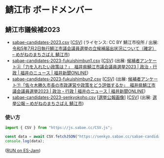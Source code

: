 ﻿# 鯖江市 ボードメンバー

## 鯖江市議候補2023

- [sabae-candidates-2023.csv](sabae-candidates-2023.csv) [[CSV](https://senkyo.sabae.cc/sabae-candidates-2023.csv)] (ライセンス: CC BY 鯖江市役所 / 出展: [令和5年7月2日執行鯖江市議会議員選挙の立候補届出状況について（確定） – めがねのまちさばえ 鯖江市](https://www.city.sabae.fukui.jp/about_city/senkyo/oshirase/Senkyo012023062501.html))
- [sabae-candidates-2023-fukuishimbun1.csv](sabae-candidates-2023-fukuishimbun1.csv) [[CSV](https://senkyo.sabae.cc/sabae-candidates-2023-fukuishimbun1.csv)] (出展: [候補者アンケート㊤「力を入れたい政策は？」　福井県鯖江市議会議員選挙2023 | 政治・行政 | 福井のニュース | 福井新聞ONLINE](https://www.fukuishimbun.co.jp/articles/-/1811101))
- [sabae-candidates-2023-fukuishimbun2.csv](sabae-candidates-2023-fukuishimbun2.csv) [[CSV](https://senkyo.sabae.cc/sabae-candidates-2023-fukuishimbun2.csv)] (出展: [候補者アンケート㊦「佐々木勝久市長の市政運営や政策をどう評価するか」　福井県鯖江市議会議員選挙2023 | 政治・行政 | 福井のニュース | 福井新聞ONLINE](https://www.fukuishimbun.co.jp/articles/-/1812831))
- [sabae-candidates-2023-senkyokoho.csv](sabae-candidates-2023-senkyokoho.csv) [[選挙公報画像](sabae-candidates-2023/senkyokoho)] [[CSV](https://senkyo.sabae.cc/sabae-candidates-2023-senkyokoho.csv)] (出展: [選挙公報 – めがねのまちさばえ 鯖江市](https://www.city.sabae.fukui.jp/about_city/senkyo/Senkyokoho.html))

### 使い方

```javascript
import { CSV } from "https://js.sabae.cc/CSV.js";

const data = await CSV.fetchJSON("https://senkyo.sabae.cc/sabae-candidates-2023.csv");
console.log(data);
```
([RUN on ES-Jam](https://ss.sabae.cc/#554))
